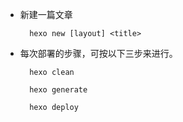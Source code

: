 * 新建一篇文章

		hexo new [layout] <title>


* 每次部署的步骤，可按以下三步来进行。

    	hexo clean

    	hexo generate

    	hexo deploy
